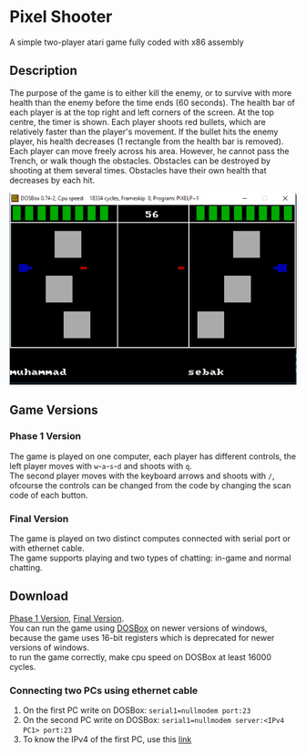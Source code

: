 # Pixel Shooter
A simple two-player atari game fully coded with x86 assembly

## Description
The purpose of the game is to either kill the enemy, or to survive with more health than the enemy before the time ends (60 seconds). 
The health bar of each player is at the top right and left corners of the screen. 
At the top centre, the timer is shown. Each player shoots red bullets, which are relatively faster than the player's movement. 
If the bullet hits the enemy player, his health decreases (1 rectangle from the health bar is removed). 
Each player can move freely across his area. However, he cannot pass the Trench, or walk though the obstacles. 
Obstacles can be destroyed by shooting at them several times. Obstacles have their own health that decreases by each hit.

![screenshot](screenshot.png)

## Game Versions
### Phase 1 Version
The game is played on one computer, each player has different controls, the left player moves with `w`-`a`-`s`-`d` and shoots with `q`.  
The second player moves with the keyboard arrows and shoots with `/`, ofcourse the controls can be changed from the code by changing
the scan code of each button.

### Final Version
The game is played on two distinct computes connected with serial port or with ethernet cable.  
The game supports playing and two types of chatting: in-game and normal chatting.  

## Download
[Phase 1 Version](https://github.com/muhammad-sayed-mahdy/PixelShooter/blob/master/phase%201/pixel.exe),
[Final Version](https://github.com/muhammad-sayed-mahdy/PixelShooter/blob/master/final%20version/pixels.exe).  
You can run the game using [DOSBox](https://www.dosbox.com) on newer versions of windows,  
because the game uses 16-bit registers which is deprecated for newer versions of windows.   
to run the game correctly, make cpu speed on DOSBox at least 16000 cycles.  
### Connecting two PCs using ethernet cable
1. On the first PC write on DOSBox: `serial1=nullmodem port:23`
2. On the second PC write on DOSBox: `serial1=nullmodem server:<IPv4 PC1> port:23`
3. To know the IPv4 of the first PC, use this [link](https://www.wikihow.com/Find-the-IP-Address-of-Your-PC?fbclid=IwAR2bSfj4reVqWoOLOL9beuLEwS30Gb0hfRkJypHsDVgNoZyjoYk6ZlwmwDE)
